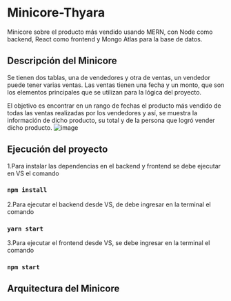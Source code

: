 # Minicore-Thyara
Minicore sobre el producto más vendido usando MERN, con Node como backend, React como frontend y Mongo Atlas para la base de datos.
## Descripción del Minicore
Se tienen dos tablas, una de vendedores y otra de ventas, un vendedor puede tener varias ventas. Las ventas tienen una fecha y un monto, que son los elementos principales que se utilizan para la lógica del proyecto.

El objetivo es encontrar en un rango de fechas el producto más vendido de todas las ventas realizadas por los vendedores y así, se muestra la información de dicho producto, su total y de la persona que logró vender dicho producto.
![image](https://github.com/ThyaraV/Minicore-Thyara/assets/96449161/daef0d63-99bc-4355-a505-14a3d5b1fc92)

## Ejecución del proyecto
1.Para instalar las dependencias en el backend y frontend se debe ejecutar en VS el comando

### `npm install`

2.Para ejecutar el backend desde VS, de debe ingresar en la terminal el comando

### `yarn start`

3.Para ejecutar el frontend desde VS, se debe ingresar en la terminal el comando

### `npm start`

## Arquitectura del Minicore
